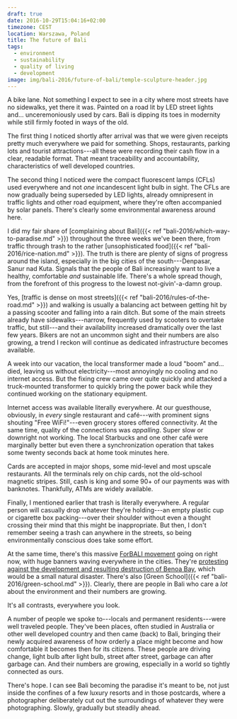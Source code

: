 ```yaml
---
draft: true
date: 2016-10-29T15:04:16+02:00
timezone: CEST
location: Warszawa, Poland
title: The future of Bali
tags:
  - environment
  - sustainability
  - quality of living
  - development
image: img/bali-2016/future-of-bali/temple-sculpture-header.jpg
---
```


A bike lane. Not something I expect to see in a city where most streets have no sidewalks, yet there it was. Painted on a road lit by LED street lights and... unceremoniously used by cars. Bali is dipping its toes in modernity while still firmly footed in ways of the old.

<!--more-->

The first thing I noticed shortly after arrival was that we were given receipts pretty much everywhere we paid for something. Shops, restaurants, parking lots and tourist attractions---all these were recording their cash flow in a clear, readable format. That meant traceability and accountability, characteristics of well developed countries.

The second thing I noticed were the compact fluorescent lamps (CFLs) used everywhere and not _one_ incandescent light bulb in sight. The CFLs are now gradually being superseded by LED lights, already omnipresent in traffic lights and other road equipment, where they're often accompanied by solar panels. There's clearly some environmental awareness around here.

I did my fair share of [complaining about Bali]({{< ref "bali-2016/which-way-to-paradise.md" >}}) throughout the three weeks we've been there, from traffic through trash to the rather [unsophisticated food]({{< ref "bali-2016/rice-nation.md" >}}). The truth is there are plenty of signs of progress around the island, especially in the big cities of the south---Denpasar, Sanur nad Kuta. Signals that the people of Bali increasingly want to live a healthy, comfortable _and_ sustainable life. There's a whole spread though, from the forefront of this progress to the lowest not-givin'-a-damn group.

Yes, [traffic is dense on most streets]({{< ref "bali-2016/rules-of-the-road.md" >}}) and walking is usually a balancing act between getting hit by a passing scooter and falling into a rain ditch. But some of the main streets already have sidewalks---narrow, frequently used by scooters to overtake traffic, but still---and their availability increased dramatically over the last few years. Bikers are not an uncommon sight and their numbers are also growing, a trend I reckon will continue as dedicated infrastructure becomes available.

A week into our vacation, the local transformer made a loud "boom" and... died, leaving us without electricity---most annoyingly no cooling and no internet access. But the fixing crew came over quite quickly and attacked a truck-mounted transformer to quickly bring the power back while they continued working on the stationary equipment.

Internet access was available literally everywhere. At our guesthouse, obviously, in _every_ single restaurant and café---with prominent signs shouting "Free WiFi!"---even grocery stores offered connectivity. At the same time, quality of the connections was _appalling_. Super slow or downright not working. The local Starbucks and one other café were marginally better but even there a synchronization operation that takes some twenty seconds back at home took minutes here.

Cards are accepted in major shops, some mid-level and most upscale restaurants. All the terminals rely on chip cards, not the old-school magnetic stripes. Still, cash is king and some 90+ of our payments was with banknotes. Thankfully, ATMs are widely available.

Finally, I mentioned earlier that trash is literally everywhere. A regular person will casually drop whatever they're holding---an empty plastic cup or cigarette box packing---over their shoulder without even a thought crossing their mind that this might be inappropriate. But then, I don't remember seeing a trash can anywhere in the streets, so being environmentally conscious does take some effort.

At the same time, there's this massive [ForBALI movement](http://www.forbali.org/) going on right now, with huge banners waving everywhere in the cities. They're [protesting against the development and resulting destruction of Benoa Bay](https://www.engagemedia.org/forbali-the-struggle-againts-benoa-bay-reclamation), which would be a small natural disaster. There's also [Green School]({{< ref "bali-2016/green-school.md" >}}). Clearly, there are people in Bali who care a _lot_ about the environment and their numbers are growing.

It's all contrasts, everywhere you look.

A number of people we spoke to---locals and permanent residents---were well traveled people. They've been places, often studied in Australia or other well developed country and then came (back) to Bali, bringing their newly acquired awareness of how orderly a place might become and how comfortable it becomes then for its citizens. These people are driving change, light bulb after light bulb, street after street, garbage can after garbage can. And their numbers are growing, especially in a world so tightly connected as ours.

There's hope. I can see Bali becoming the paradise it's meant to be, not just inside the confines of a few luxury resorts and in those postcards, where a photographer deliberately cut out the surroundings of whatever they were photographing. Slowly, gradually but steadily ahead.

